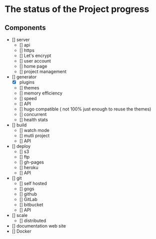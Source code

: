 # The status of the Project progress

## Components

- [] server
  - [] api
  - [] https
  - [] Let's encrypt
  - [] user account
  - [] home page
  - [] project management
- [] generator
  - [x] plugins
  - [] themes
  - [] memory efficiency
  - [] speed
  - [] API
  - [] hugo compatible ( not 100% just enough to reuse the themes)
  - [] concurrent
  - [] health stats
- [] build
  - [] watch mode
  - [] mutli project
  - [] API
- [] deploy
  - [] s3
  - [] ftp
  - [] gh-pages
  - [] heroku
  - [] API
- [] git
  - [] self hosted
  - [] gogs
  - [] github
  - [] GitLab
  - [] bitbucket
  - [] API
- [] scale
  - [] distributed
- [] documentation web site
- [] Docker
